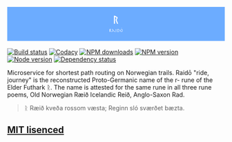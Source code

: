 ![Raidō](https://raw.githubusercontent.com/Turistforeningen/Raido/master/assets/raido.png "Raidō")

[![Build status](https://img.shields.io/wercker/ci/.svg "Build status")](https://app.wercker.com/project/bykey/)
[![Codacy](https://img.shields.io/codacy/.svg "Codacy")](https://www.codacy.com/app/starefossen/Jotunheimr)
[![NPM downloads](https://img.shields.io/npm/dm/jotunheimr.svg "NPM downloads")](https://www.npmjs.com/package/jotunheimr)
[![NPM version](https://img.shields.io/npm/v/jotunheimr.svg "NPM version")](https://www.npmjs.com/package/jotunheimr)
[![Node version](https://img.shields.io/node/v/jotunheimr.svg "Node version")](https://www.npmjs.com/package/jotunheimr)
[![Dependency status](https://img.shields.io/david/Turistforeningen/Jotunheimr.svg "Dependency status")](https://david-dm.org/Turistforeningen/Jotunheimr)

Microservice for shortest path routing on Norwegian trails. Raidō "ride,
journey" is the reconstructed Proto-Germanic name of the r- rune of the Elder
Futhark ᚱ. The name is attested for the same rune in all three rune poems, Old
Norwegian Ræið Icelandic Reið, Anglo-Saxon Rad.

> ᚱ Ræið kveða rossom væsta;
> Reginn sló sværðet bæzta.

## [MIT lisenced](https://github.com/Turistforeningen/Raidō/blob/master/LICENSE)
